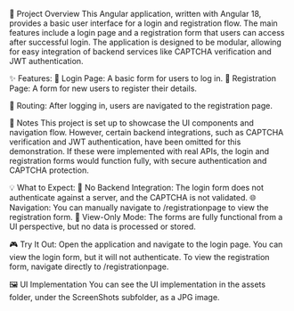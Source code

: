 🌟 Project Overview
This Angular application, written with Angular 18, provides a basic user interface for a login and registration flow. The main features include a login page and a registration form that users can access after successful login. The application is designed to be modular, allowing for easy integration of backend services like CAPTCHA verification and JWT authentication.

✨ Features:
🔐 Login Page: A basic form for users to log in.
📝 Registration Page: A form for new users to register their details.

🔄 Routing: After logging in, users are navigated to the registration page.

📝 Notes
This project is set up to showcase the UI components and navigation flow. However, certain backend integrations, such as CAPTCHA verification and JWT authentication, have been omitted for this demonstration. If these were implemented with real APIs, the login and registration forms would function fully, with secure authentication and CAPTCHA protection.

💡 What to Expect:
🚫 No Backend Integration: The login form does not authenticate against a server, and the CAPTCHA is not validated.
🌐 Navigation: You can manually navigate to /registrationpage to view the registration form.
👀 View-Only Mode: The forms are fully functional from a UI perspective, but no data is processed or stored.

🎮 Try It Out:
Open the application and navigate to the login page.
You can view the login form, but it will not authenticate.
To view the registration form, navigate directly to /registrationpage.

🖼️ UI Implementation
You can see the UI implementation in the assets folder, under the ScreenShots subfolder, as a JPG image.

